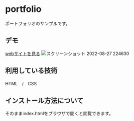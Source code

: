 # portfolio


ポートフォリオのサンプルです。

## デモ
[webサイトを見る](https://jp-portfolio12345.herokuapp.com/)
![スクリーンショット 2022-08-27 224630](https://user-images.githubusercontent.com/102396052/187033084-624610b8-1cc0-4e16-842c-a63b1a60be26.png)

## 利用している技術
HTML　/　CSS

## インストール方法について
そのままindex.htmlをブラウザで開くと閲覧できます。
